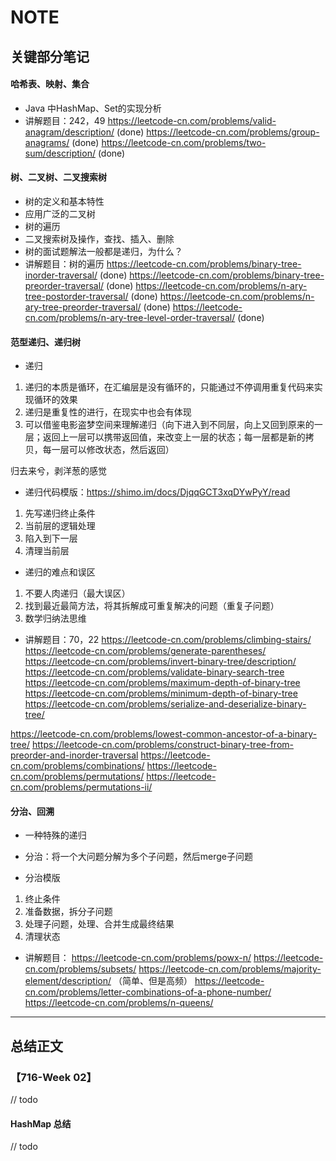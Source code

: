 # NOTE

## 关键部分笔记

#### 哈希表、映射、集合

- Java 中HashMap、Set的实现分析
- 讲解题目：242，49
https://leetcode-cn.com/problems/valid-anagram/description/  (done)
https://leetcode-cn.com/problems/group-anagrams/ (done)
https://leetcode-cn.com/problems/two-sum/description/ (done)
  
#### 树、二叉树、二叉搜索树

- 树的定义和基本特性
- 应用广泛的二叉树
- 树的遍历
- 二叉搜索树及操作，查找、插入、删除
- 树的面试题解法一般都是递归，为什么？
- 讲解题目：树的遍历
https://leetcode-cn.com/problems/binary-tree-inorder-traversal/  (done)
https://leetcode-cn.com/problems/binary-tree-preorder-traversal/ (done)
https://leetcode-cn.com/problems/n-ary-tree-postorder-traversal/ (done)
https://leetcode-cn.com/problems/n-ary-tree-preorder-traversal/  (done)
https://leetcode-cn.com/problems/n-ary-tree-level-order-traversal/ (done)

#### 范型递归、递归树

- 递归
1. 递归的本质是循环，在汇编层是没有循环的，只能通过不停调用重复代码来实现循环的效果
2. 递归是重复性的进行，在现实中也会有体现
3. 可以借鉴电影盗梦空间来理解递归（向下进入到不同层，向上又回到原来的一层；返回上一层可以携带返回值，来改变上一层的状态；每一层都是新的拷贝，每一层可以修改状态，然后返回）

归去来兮，剥洋葱的感觉

- 递归代码模版：https://shimo.im/docs/DjqqGCT3xqDYwPyY/read
1. 先写递归终止条件
2. 当前层的逻辑处理
3. 陷入到下一层
4. 清理当前层

- 递归的难点和误区
1. 不要人肉递归（最大误区）
2. 找到最近最简方法，将其拆解成可重复解决的问题（重复子问题）
3. 数学归纳法思维

- 讲解题目：70，22
https://leetcode-cn.com/problems/climbing-stairs/
https://leetcode-cn.com/problems/generate-parentheses/
https://leetcode-cn.com/problems/invert-binary-tree/description/
https://leetcode-cn.com/problems/validate-binary-search-tree
https://leetcode-cn.com/problems/maximum-depth-of-binary-tree
https://leetcode-cn.com/problems/minimum-depth-of-binary-tree
https://leetcode-cn.com/problems/serialize-and-deserialize-binary-tree/

https://leetcode-cn.com/problems/lowest-common-ancestor-of-a-binary-tree/
https://leetcode-cn.com/problems/construct-binary-tree-from-preorder-and-inorder-traversal
https://leetcode-cn.com/problems/combinations/
https://leetcode-cn.com/problems/permutations/
https://leetcode-cn.com/problems/permutations-ii/

#### 分治、回溯

- 一种特殊的递归
- 分治：将一个大问题分解为多个子问题，然后merge子问题

- 分治模版
1. 终止条件
2. 准备数据，拆分子问题
3. 处理子问题，处理、合并生成最终结果
4. 清理状态

- 讲解题目：
https://leetcode-cn.com/problems/powx-n/
https://leetcode-cn.com/problems/subsets/
https://leetcode-cn.com/problems/majority-element/description/ （简单、但是高频）
https://leetcode-cn.com/problems/letter-combinations-of-a-phone-number/
https://leetcode-cn.com/problems/n-queens/

---

## 总结正文

### 【716-Week 02】

// todo

#### HashMap 总结

// todo

